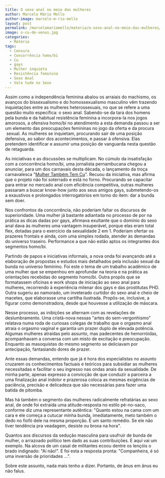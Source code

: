```yaml
---
title: O sexo anal no meio das mulheres
author: Marcelo Mário Mello
author-image: marcelo-m-rio-mello
layout: post
permalink: /marcelomariomello/materia/o-sexo-anal-no-meio-das-mulheres/
image: o-cu-de-venus.jpg
categories:
  - Matéria
tags:
  - Censura
  - Concorrência homo/bi
  - Cu
  - gays
  - Mulher inquieta
  - Resistência feminina
  - Sexo Anal
  - Vale tudo no Sexo
---
```

Assim como a independência feminina abalou os arraiais do machismo, os avanços do bissexualismo e do homossexualismo masculino vêm trazendo inquietações entre as mulheres heterossexuais, no que se refere a uma questão muito específica: o sexo anal. Sabendo-se da tara dos homens pela bunda e da habitual resistência feminina a incorpora-la nos jogos amorosos, a ofensiva homo/bi no atendimento a esta demanda passou a ser um elemento das preocupações femininas no jogo da oferta e da procura  sexual. As mulheres se inquietam, procurando sair de uma posição defensiva, ao sabor dos acontecimentos, e passar à ofensiva. Elas pretendem identificar e assumir uma posição de vanguarda nesta questão de retaguarda.

As iniciativas e as discussões se multiplicam. No cúmulo da insatisfação com a concorrência homo/bi, uma jornalista pernambucana chegou a anunciar, para um dos carnavais desta década, o lançamento da troça carnavalesca "[Mulher Também Tem Cu][1]". Recuou da iniciativa, mas afirma que o projeto não foi soterrado e está no forno. Procurando se capacitar para entrar no mercado anal com eficiência competitiva, outras mulheres passaram a buscar know-how junto aos seus amigos gays, submetendo-os a exaustivos e prolongados interrogatórios em torno do item: dar a bunda sem doer.

Nos confrontos da concorrência, não poderiam faltar os discursos de superioridade. Uma mulher já bastante adiantada no processo de por na prática as dicas dadas por gays, afirmava exultante que o domínio do sexo anal dava às mulheres uma vantagem insuperável, porque elas eram total flex, dotadas para o exercício da sexualidade 2 em 1. Poderiam ofertar os prazeres frontais e ainda, com uma simples rodada, atender às demandas do universo traseiro. Performance a que não estão aptos os integrantes dos segmentos homo/bi.

Partindo de papos e iniciativas informais, a nova onda foi avançando até a elaboração de propostas e estudos mais detalhados pela inclusão sexual da bunda no universo feminino. Foi este o tema de um trabalho acadêmico de uma mulher que se empenhou em aprofundar na teoria e na prática as orientações recebidas do segmento homo/bi. Outra propôs que se formatassem oficinas e work shops de iniciação ao sexo anal para mulheres, recorrendo à experiência milenar dos gays e das prostitutas PHD. Outra sugeriu ao namorado, um inveterado curtidor do sexo anal e cheio de macetes, que elaborasse uma cartilha ilustrada. Propôs-se, inclusive, a figurar como demonstradora, desde que houvesse a utilização de máscara.

Nesse processo, as inibições se alternam com as revelações de deslumbramento. Uma cristã-nova nessas "artes do sem-vergonhismo" relatava numa roda de curiosas colegas de trabalho que o orgasmo anal atraia o orgasmo vaginal e garantia um prazer duplo de elevada potência. Algumas mulheres atraídas pelo assunto, mas padecentes de hemorróidas, acompanhavam a conversa com um misto de excitação e preocupação. Enquanto as masoquistas do mesmo segmento se deliciavam por antecipação, fantasiando dores de prazer.

Ante essas demandas, entendo que já é hora dos especialistas no assunto cruzarem os conhecimentos factuais e teóricos para subsidiar as mulheres necessitadas e facilitar o seu ingresso nas ondas anais da sexualidade. De minha parte, apenas expresso a convicção de que conduzir a parceira a uma finalização anal indolor e prazerosa coloca as mesmas exigências de paciência, precisão e delicadeza que são necessárias para fazer uma batida de pitomba.

Mas há também o segmento das mulheres radicalmente refratárias ao sexo anal, de onde foi extraída uma atitude-resposta no estilo pé-no-saco, conforme diz uma representante autêntica: "Quanto estou na cama com um cara e ele começa a cutucar minha bunda, imediatamente, meto também o dedo no fiofó dele na mesma proporção. É um santo remédio. Se ele não tiver tendência pra veadagem, desiste ou broxa na hora".

Quantos aos discursos da sedução masculina para usufruir de bunda de mulher, o arrazoado político tem dado as suas contribuições. E aqui vai um exemplo. Na alcova de um casal de militantes ecoou dentre os lençóis o brado indignado: "Aí não!". E foi esta a resposta pronta: "Companheira, é só uma inversão de prioridades …".

Sobre este assunto, nada mais tenho a dizer. Portanto, de ânus em ânus eu não falus.

[1]: https://raw.githubusercontent.com/revistazena/img/master/eu-tambem-tenho-cu.jpg